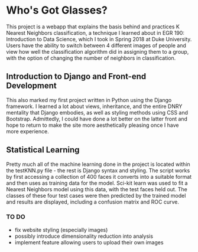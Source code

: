 # Who's Got Glasses?
This project is a webapp that explains the basis behind and practices K Nearest Neighbors classification, a technique I learned about in EGR 190: Introduction to Data Science, which I took in Spring 2018 at Duke University. Users have the ability to switch between 4 different images of people and view how well the classification algorithm did in assigning them to a group, with the option of changing the number of neighbors in classification.  
## Introduction to Django and Front-end Development
This also marked my first project written in Python using the Django framework. I learned a lot about views, inheritance, and the entire DNRY mentality that Django embodies, as well as styling methods using CSS and Bootstrap. Admittedly, I could have done a lot better on the latter front and hope to return to make the site more aesthetically pleasing once I have more experience.
## Statistical Learning
Pretty much all of the machine learning done in the project is located within the testKNN.py file - the rest is Django syntax and styling. The script works by first accessing a collection of 400 faces it converts into a suitable format and then uses as training data for the model. Sci-kit learn was used to fit a Nearest Neighbors model using this data, with the test faces held out. The classes of these four test cases were then predicted by the trained model and results are displayed, including a confusion matrix and ROC curve.
### TO DO
- fix website styling (especially images)
- possibly introduce dimensionality reduction into analysis
- implement feature allowing users to upload their own images
